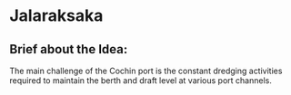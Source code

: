 # Jalaraksaka
## Brief about the Idea:
The main challenge of the Cochin port is the constant dredging activities required to maintain the berth and draft level at various port channels.

